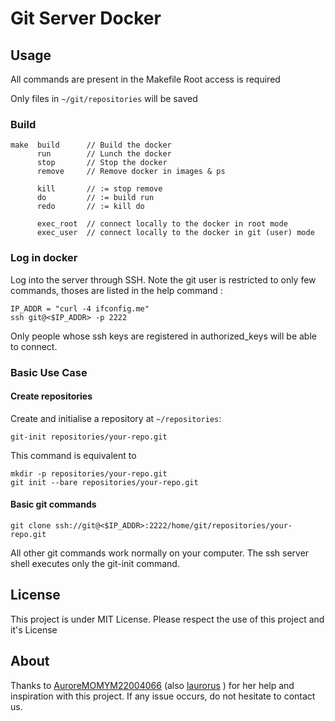 # Git Server Docker

## Usage

All commands are present in the Makefile
Root access is required

Only files in `~/git/repositories` will be saved

### Build 

```
make  build      // Build the docker 
      run        // Lunch the docker
      stop       // Stop the docker
      remove     // Remove docker in images & ps 

      kill       // := stop remove
      do         // := build run
      redo       // := kill do

      exec_root  // connect locally to the docker in root mode
      exec_user  // connect locally to the docker in git (user) mode
```

### Log in docker

Log into the server through SSH. Note the git user is restricted to
only few commands, thoses are listed in the help command :

```
IP_ADDR = "curl -4 ifconfig.me"
ssh git@<$IP_ADDR> -p 2222
```

Only people whose ssh keys are registered in authorized_keys will be able to connect.

### Basic Use Case

#### Create repositories

Create and initialise a repository at `~/repositories`:

```
git-init repositories/your-repo.git
```

This command is equivalent to 

```
mkdir -p repositories/your-repo.git
git init --bare repositories/your-repo.git
```

#### Basic git commands

```
git clone ssh://git@<$IP_ADDR>:2222/home/git/repositories/your-repo.git
```

All other git commands work normally on your computer.
The ssh server shell executes only the git-init command.

## License

This project is under MIT License.
Please respect the use of this project and it's License

## About

Thanks to [AuroreMOMYM22004066][1] (also [laurorus][2] ) for her help and inspiration with this project. If any issue occurs, do not hesitate to contact us.

[1]: https://github.com/AuroreMOMYM22004066
[2]: https://github.com/laurorus